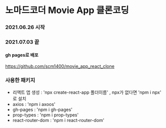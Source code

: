 # 노마드코더 Movie App 클론코딩

### 2021.06.26 시작

### 2021.07.03 끝

#### gh pages로 배포
https://github.com/scm1400/movie_app_react_clone

### 사용한 패키지
- 리액트 앱 생성 : 'npx create-react-app 폴더이름' , npx가 없다면 'npm i npx' 로 설치
- axios : 'npm i axoos' 
- gh-pages : 'npm i gh-pages' 
- prop-types : 'npm i prop-types'
- react-router-dom : 'npm i react-router-dom'
